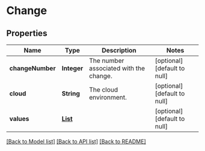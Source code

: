 # Change
## Properties

| Name | Type | Description | Notes |
|------------ | ------------- | ------------- | -------------|
| **changeNumber** | **Integer** | The number associated with the change. | [optional] [default to null] |
| **cloud** | **String** | The cloud environment. | [optional] [default to null] |
| **values** | [**List**](Value.md) |  | [optional] [default to null] |

[[Back to Model list]](../README.md#documentation-for-models) [[Back to API list]](../README.md#documentation-for-api-endpoints) [[Back to README]](../README.md)

